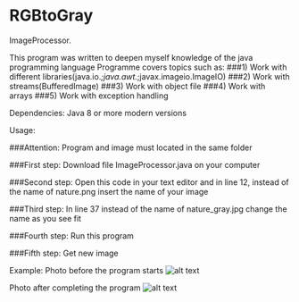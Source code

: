 # RGBtoGray

ImageProcessor.

This program was written to deepen myself knowledge of the java programming language
Programme covers topics such as:
###1) Work with different libraries(java.io.*;java.awt.*;javax.imageio.ImageIO)
###2) Work with streams(BufferedImage)
###3) Work with object file
###4) Work with arrays
###5) Work with exception handling

Dependencies:
Java 8 or more modern versions

Usage:

###Attention: Program and image must located in the same folder

###First step: Download file ImageProcessor.java on your computer

###Second step: Open this code in your text editor and in line 12, instead of the name of nature.png insert the name of your image

###Third step: In line 37 instead of the name of nature_gray.jpg change the name as you see fit

###Fourth step: Run this program

###Fifth step: Get new image

Example:
Photo before the program starts
![alt text](https://github.com/Moonnrunner/RGBtoGray/blob/master/Screens/nature.jpg)

Photo after completing the program
![alt text](https://github.com/Moonnrunner/RGBtoGray/blob/master/Screens/nature_gray1.jpg)
